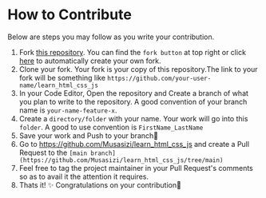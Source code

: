 # How to Contribute
Below are steps you may follow as you write your contribution.
1. Fork [this repository](https://github.com/Musasizi/learn_html_css_js). You can find the `fork button` at top right or click [here](https://github.com/Musasizi/learn_html_css_js/fork) to automatically create your own fork.
2. Clone your fork. Your fork is your copy of this repository.The link to your fork will be something like `https://github.com/your-user-name/learn_html_css_js`
3. In your Code Editor, Open the repository and Create a branch of what you plan to write to the repository. A good convention of your branch name is `your-name-feature-x`. 
4. Create a `directory/folder` with your name. Your work will go into this `folder`. A good to use convention is `FirstName_LastName`
5. Save your work and Push to your branch:rocket:
6. Go to https://github.com/Musasizi/learn_html_css_js and create a Pull Request to the `[main branch](https://github.com/Musasizi/learn_html_css_js/tree/main)`
7. Feel free to tag the project maintainer in your Pull Request's comments so as to avail it the attention it requires.
8. Thats it! :sparkles: Congratulations on your contribution:rocket: